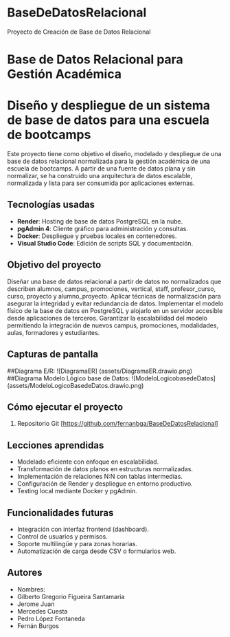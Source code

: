 # BaseDeDatosRelacional
Proyecto de Creación de Base de Datos Relacional
# Base de Datos Relacional para Gestión Académica
# Diseño y despliegue de un sistema de base de datos para una escuela de bootcamps
Este proyecto tiene como objetivo el diseño, modelado y despliegue de una base de datos relacional normalizada para la gestión académica de una escuela de bootcamps. A partir de una fuente de datos plana y sin normalizar, se ha construido una arquitectura de datos escalable, normalizada y lista para ser consumida por aplicaciones externas.

## Tecnologías usadas
- **Render**: Hosting de base de datos PostgreSQL en la nube.
- **pgAdmin 4**: Cliente gráfico para administración y consultas.
- **Docker**: Despliegue y pruebas locales en contenedores.
- **Visual Studio Code**: Edición de scripts SQL y documentación.

## Objetivo del proyecto
Diseñar una base de datos relacional a partir de datos no normalizados que describen alumnos, campus, promociones, vertical, staff, profesor_curso, curso, proyecto y alumno_proyecto.
Aplicar técnicas de normalización para asegurar la integridad y evitar redundancia de datos.
Implementar el modelo físico de la base de datos en PostgreSQL y alojarlo en un servidor accesible desde aplicaciones de terceros.
Garantizar la escalabilidad del modelo permitiendo la integración de nuevos campus, promociones, modalidades, aulas, formadores y estudiantes.

## Capturas de pantalla
##Diagrama E/R:
 ![DiagramaER] (assets/DiagramaER.drawio.png)
##Diagrama Modelo Lógico base de Datos:
 ![ModeloLogicobasedeDatos] (assets/ModeloLogicoBasedeDatos.drawio.png)

## Cómo ejecutar el proyecto
1. Repositorio Git [https://github.com/fernanbga/BaseDeDatosRelacional]

## Lecciones aprendidas
- Modelado eficiente con enfoque en escalabilidad.
- Transformación de datos planos en estructuras normalizadas.
- Implementación de relaciones N:N con tablas intermedias.
- Configuración de Render y despliegue en entorno productivo.
- Testing local mediante Docker y pgAdmin.


## Funcionalidades futuras
- Integración con interfaz frontend (dashboard).
- Control de usuarios y permisos.
- Soporte multilingüe y para zonas horarias.
- Automatización de carga desde CSV o formularios web.

## Autores
- Nombres: 
- Gilberto Gregorio Figueira Santamaria 
- Jerome Juan
- Mercedes Cuesta
- Pedro López Fontaneda
- Fernán Burgos

